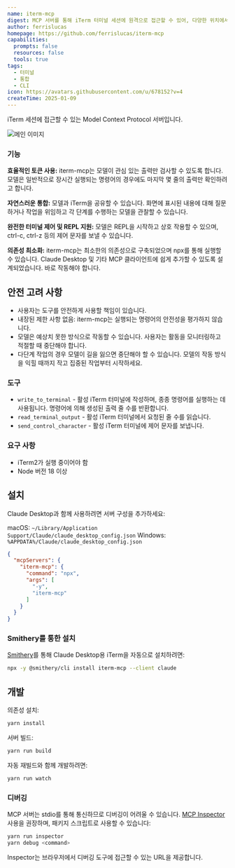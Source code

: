 ```yaml
---
name: iterm-mcp
digest: MCP 서버를 통해 iTerm 터미널 세션에 원격으로 접근할 수 있어, 다양한 위치에서 안전하게 명령줄 인터페이스를 제어하고 관리할 수 있습니다.
author: ferrislucas
homepage: https://github.com/ferrislucas/iterm-mcp
capabilities:
  prompts: false
  resources: false
  tools: true
tags:
  - 터미널
  - 통합
  - CLI
icon: https://avatars.githubusercontent.com/u/678152?v=4
createTime: 2025-01-09
---
```

iTerm 세션에 접근할 수 있는 Model Context Protocol 서버입니다.

![메인 이미지](https://static.claudemcp.com/servers/ferrislucas/iterm-mcp/ferrislucas-iterm-mcp-633bb741.gif)

### 기능

**효율적인 토큰 사용:** iterm-mcp는 모델이 관심 있는 출력만 검사할 수 있도록 합니다. 모델은 일반적으로 장시간 실행되는 명령어의 경우에도 마지막 몇 줄의 출력만 확인하려고 합니다.

**자연스러운 통합:** 모델과 iTerm을 공유할 수 있습니다. 화면에 표시된 내용에 대해 질문하거나 작업을 위임하고 각 단계를 수행하는 모델을 관찰할 수 있습니다.

**완전한 터미널 제어 및 REPL 지원:** 모델은 REPL을 시작하고 상호 작용할 수 있으며, ctrl-c, ctrl-z 등의 제어 문자를 보낼 수 있습니다.

**의존성 최소화:** iterm-mcp는 최소한의 의존성으로 구축되었으며 npx를 통해 실행할 수 있습니다. Claude Desktop 및 기타 MCP 클라이언트에 쉽게 추가할 수 있도록 설계되었습니다. 바로 작동해야 합니다.

## 안전 고려 사항

* 사용자는 도구를 안전하게 사용할 책임이 있습니다.
* 내장된 제한 사항 없음: iterm-mcp는 실행되는 명령어의 안전성을 평가하지 않습니다.
* 모델은 예상치 못한 방식으로 작동할 수 있습니다. 사용자는 활동을 모니터링하고 적절할 때 중단해야 합니다.
* 다단계 작업의 경우 모델이 길을 잃으면 중단해야 할 수 있습니다. 모델의 작동 방식을 익힐 때까지 작고 집중된 작업부터 시작하세요.

### 도구
- `write_to_terminal` - 활성 iTerm 터미널에 작성하며, 종종 명령어를 실행하는 데 사용됩니다. 명령어에 의해 생성된 출력 줄 수를 반환합니다.
- `read_terminal_output` - 활성 iTerm 터미널에서 요청된 줄 수를 읽습니다.
- `send_control_character` - 활성 iTerm 터미널에 제어 문자를 보냅니다.

### 요구 사항

* iTerm2가 실행 중이어야 함
* Node 버전 18 이상

## 설치

Claude Desktop과 함께 사용하려면 서버 구성을 추가하세요:

macOS: `~/Library/Application Support/Claude/claude_desktop_config.json`
Windows: `%APPDATA%/Claude/claude_desktop_config.json`

```json
{
  "mcpServers": {
    "iterm-mcp": {
      "command": "npx",
      "args": [
        "-y",
        "iterm-mcp"
      ]
    }
  }
}
```

### Smithery를 통한 설치

[Smithery](https://smithery.ai/server/iterm-mcp)를 통해 Claude Desktop용 iTerm을 자동으로 설치하려면:

```bash
npx -y @smithery/cli install iterm-mcp --client claude
```

## 개발

의존성 설치:
```bash
yarn install
```

서버 빌드:
```bash
yarn run build
```

자동 재빌드와 함께 개발하려면:
```bash
yarn run watch
```

### 디버깅

MCP 서버는 stdio를 통해 통신하므로 디버깅이 어려울 수 있습니다. [MCP Inspector](https://github.com/modelcontextprotocol/inspector) 사용을 권장하며, 패키지 스크립트로 사용할 수 있습니다:

```bash
yarn run inspector
yarn debug <command>
```

Inspector는 브라우저에서 디버깅 도구에 접근할 수 있는 URL을 제공합니다.